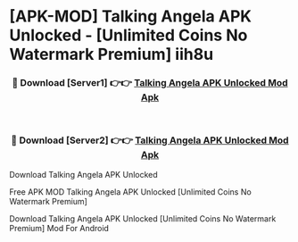 # [APK-MOD] Talking Angela APK Unlocked - [Unlimited Coins No Watermark Premium] iih8u



<div align="center">
<h3>🔴 Download [Server1] 👉👉 <a href="https://momento.my/?title=Talking_Angela_APK_Unlocked">Talking Angela APK Unlocked Mod Apk</a></h3><br>

<h3>🔴 Download [Server2] 👉👉 <a href="https://momento.my/?title=Talking_Angela_APK_Unlocked">Talking Angela APK Unlocked Mod Apk</a></h3>
</div>



Download Talking Angela APK Unlocked 

Free APK MOD Talking Angela APK Unlocked [Unlimited Coins No Watermark Premium]

Download Talking Angela APK Unlocked [Unlimited Coins No Watermark Premium] Mod For Android
